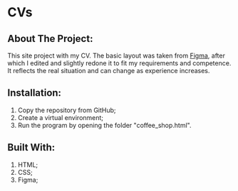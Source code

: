 # CVs
## About The Project:
  This site project with my CV. The basic layout was taken from [Figma](https://www.figma.com/file/XNoGCnwovP19H9hvUjP2gO/Resume?node-id=0%3A1), after which I edited and slightly redone it to fit my requirements and competence. It reflects the real situation and can change as experience increases.
## Installation:
1. Copy the repository from GitHub;
2. Create a virtual environment;
3. Run the program by opening the folder "coffee_shop.html". 

## Built With:
  1. HTML;
  2. CSS;
  3. Figma;
  
